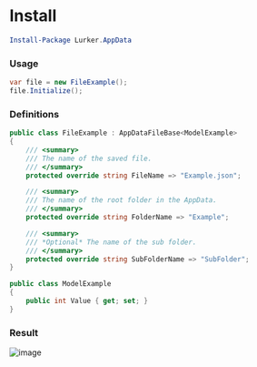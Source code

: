 # Install

```PowerShell
Install-Package Lurker.AppData
```

### Usage

```c#
var file = new FileExample();
file.Initialize();
```

### Definitions
```c#
public class FileExample : AppDataFileBase<ModelExample>
{
    /// <summary>
    /// The name of the saved file.
    /// </summary>
    protected override string FileName => "Example.json";

    /// <summary>
    /// The name of the root folder in the AppData.
    /// </summary>
    protected override string FolderName => "Example";

    /// <summary>
    /// *Optional* The name of the sub folder.
    /// </summary>
    protected override string SubFolderName => "SubFolder";
}
```

```c#
public class ModelExample
{
    public int Value { get; set; }
}
```

### Result

![image](https://user-images.githubusercontent.com/5436436/153727110-fc9577b5-0a43-422f-aa1d-07a30bb86687.png)
